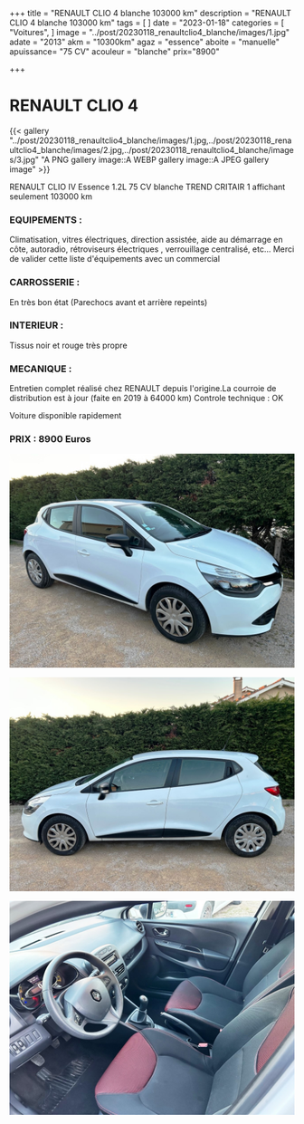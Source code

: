 +++
title = "RENAULT CLIO 4 blanche 103000 km"
description = "RENAULT CLIO 4 blanche 103000 km"
tags = [
]
date = "2023-01-18"
categories = [
    "Voitures",
]
image = "../post/20230118_renaultclio4_blanche/images/1.jpg"
adate = "2013"
akm = "10300km"
agaz = "essence"
aboite = "manuelle"
apuissance= "75 CV"
acouleur = "blanche"
prix="8900"

+++

# RENAULT CLIO 4

{{< gallery "../post/20230118_renaultclio4_blanche/images/1.jpg,../post/20230118_renaultclio4_blanche/images/2.jpg,../post/20230118_renaultclio4_blanche/images/3.jpg" "A PNG gallery image::A WEBP gallery image::A JPEG gallery image" >}}


RENAULT CLIO IV Essence 1.2L 75 CV blanche TREND  CRITAIR 1 affichant seulement 103000 km

### EQUIPEMENTS :
Climatisation, vitres électriques, direction assistée, aide au démarrage en côte, autoradio, rétroviseurs électriques , verrouillage centralisé, etc...
Merci de valider cette liste d'équipements avec un commercial

### CARROSSERIE :
En très bon état (Parechocs avant et arrière repeints)

### INTERIEUR :
Tissus noir et rouge très propre

### MECANIQUE :
Entretien complet réalisé chez RENAULT depuis l'origine.La courroie de distribution est à jour (faite en 2019 à 64000 km)
Controle technique : OK

Voiture disponible rapidement


### PRIX : 8900 Euros


<!-- more -->


![](images/1.jpg)

![](images/2.jpg)

![](images/3.jpg)

